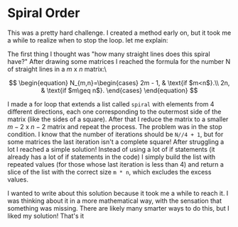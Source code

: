 # Spiral Order

This was a pretty hard challenge. I created a method early on, but it took me a while to realize when to stop the loop.
let me explain:

The first thing I thought was "how many straight lines does this spiral have?"
After drawing some matrices I reached the formula for the number N of straight lines in a $m$ x $n$ matrix:\

$$
\begin{equation}
  N_{m,n}=\begin{cases}
    2m - 1, & \text{if $m<n$}.\\
    2n, & \text{if $m\geq n$}.
  \end{cases}
\end{equation}
$$

I made a for loop that extends a list called `spiral` with elements from 4 different directions, each one corresponding to the outermost side of the matrix (like the sides of a square). After that I reduce the matrix to a smaller $m-2$ x $n-2$ matrix and repeat the process. The problem was in the stop condition. I know that the number of iterations should be `N//4 + 1`, but for some matrices the last iteration isn't a complete square! After struggling a lot I reached a simple solution! Instead of using a lot of if statements (it already has a lot of if statements in the code) I simply build the list with repeated values (for those whose last iteration is less than 4) and return a slice of the list with the correct size `m * n`, which excludes the excess values.

I wanted to write about this solution because it took me a while to reach it. I was thinking about it in a more mathematical way, with the sensation that something was missing. There are likely many smarter ways to do this, but I liked my solution! That's it